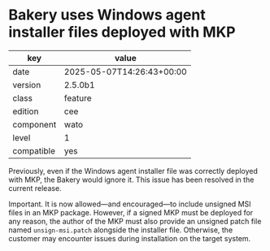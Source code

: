 [//]: # (werk v2)
# Bakery uses Windows agent installer files deployed with MKP

key        | value
---------- | ---
date       | 2025-05-07T14:26:43+00:00
version    | 2.5.0b1
class      | feature
edition    | cee
component  | wato
level      | 1
compatible | yes

Previously, even if the Windows agent installer file was correctly 
deployed with MKP, the Bakery would ignore it.
This issue has been resolved in the current release.

Important. It is now allowed—and encouraged—to include unsigned MSI 
files in an MKP package. However, if a signed MKP must be deployed 
for any reason, the author of the MKP must also provide an unsigned 
patch file named `unsign-msi.patch` alongside the installer file.
Otherwise, the customer may encounter issues during installation on 
the target system.

